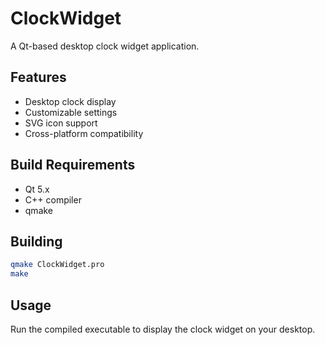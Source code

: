 # ClockWidget

A Qt-based desktop clock widget application.

## Features

- Desktop clock display
- Customizable settings
- SVG icon support
- Cross-platform compatibility

## Build Requirements

- Qt 5.x
- C++ compiler
- qmake

## Building

```bash
qmake ClockWidget.pro
make
```

## Usage

Run the compiled executable to display the clock widget on your desktop.